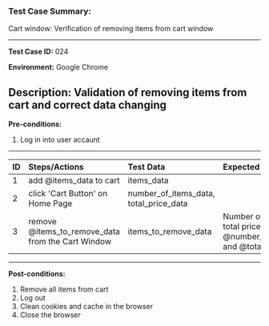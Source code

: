 
### Test Case Summary:
Cart window: Verification of removing items from cart window

---

**Test Case ID:** 024

**Environment:** Google Chrome

**Description:**
Validation of removing items from cart and correct data changing
---

**Pre-conditions:**
1. Log in into user accaunt    
---

|      ID       | Steps/Actions |  Test Data  | Expected Result |
| ------------- |:--------------| :---------- | :-------------- |
|       1       |add @items_data to cart|items_data|                 |
|       2       |click 'Cart Button' on Home Page| number_of_items_data, total_price_data||
|       3       |remove @items_to_remove_data from the Cart Window|items_to_remove_data|Number of items and total price are equal  @number_of_items_data and @total_price_data|


---

**Post-conditions:**
1. Remove all items from cart
2. Log out
2. Clean cookies and cache in the browser
3. Close the browser
